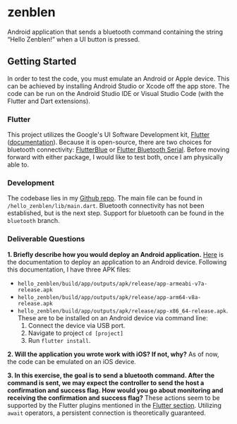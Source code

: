 
# zenblen
Android application that sends a bluetooth command containing the string “Hello Zenblen!” when a UI button is pressed.

## Getting Started
In order to test the code, you must emulate an Android or Apple device.
This can be achieved by installing Android Studio or Xcode off the app store. The code can be run on the Android Studio IDE or Visual Studio Code (with the Flutter and Dart extensions). 

### Flutter
This project utilizes the Google's UI Software Development kit, [Flutter](https://flutter.dev/) ([documentation](https://docs.flutter.dev/)). Because it is open-source, there are two choices for bluetooth connectivity: [FlutterBlue](https://pub.dev/packages/flutter_blue) or [Flutter Bluetooth Serial](https://pub.dev/packages/flutter_bluetooth_serial). Before moving forward with either package, I would like to test both, once I am physically able to. 

### Development
The codebase lies in my [Github repo](https://github.com/angelehernandez/hello_zenblen). The main file can be found in `/hello_zenblen/lib/main.dart`. Bluetooth connectivity has not been established, but is the next step. Support for bluetooth can be found in the `bluetooth` branch.

### Deliverable Questions
**1. Briefly describe how you would deploy an Android application.**
[Here](https://docs.flutter.dev/deployment/android) is the documentation to deploy an application to an Android device. Following this documentation, I have three APK files:
-   `hello_zenblen/build/app/outputs/apk/release/app-armeabi-v7a-release.apk`
-   `hello_zenblen/build/app/outputs/apk/release/app-arm64-v8a-release.apk`
-   `hello_zenblen/build/app/outputs/apk/release/app-x86_64-release.apk`.
These are to be installed on an Android device via command line:
	1. Connect the device via USB port.
	2. Navigate to project `cd [project]`
	3. Run `flutter install`.

**2. Will the application you wrote work with iOS? If not, why?**
As of now, the code can be emulated on an iOS device. 

**3. In this exercise, the goal is to send a bluetooth command. After the command is sent, we may expect the controller to send the host a confirmation and success flag. How would you go about monitoring and receiving the confirmation and success flag?**
These actions seem to be supported by the Flutter plugins mentioned in the [Flutter section](#Flutter). Utilizing `await` operators, a persistent connection is theoretically guaranteed. 